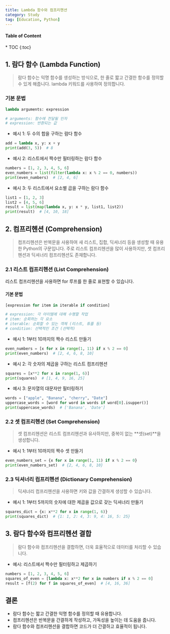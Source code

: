 ```yaml
---
title: Lambda 함수와 컴프리헨션
category: Study
tag: [Education, Python]
---
```


<nav class="post-toc" markdown="1">
  <h4>Table of Content</h4>
* TOC
{:toc}
</nav>

## 1. 람다 함수 (Lambda Function)
> 람다 함수는 익명 함수를 생성하는 방식으로, 한 줄로 짧고 간결한 함수를 정의할 수 있게 해줍니다. lambda 키워드를 사용하여 정의합니다.

### 기본 문법
```python
lambda arguments: expression

# arguments: 함수에 전달될 인자
# expression: 반환되는 값
```

* 예시 1: 두 수의 합을 구하는 람다 함수

```python
add = lambda x, y: x + y
print(add(3, 5))  # 8
```

* 예시 2: 리스트에서 짝수만 필터링하는 람다 함수

```python
numbers = [1, 2, 3, 4, 5, 6]
even_numbers = list(filter(lambda x: x % 2 == 0, numbers))
print(even_numbers)  # [2, 4, 6]
```

* 예시 3: 두 리스트에서 요소별 곱을 구하는 람다 함수

```python
list1 = [1, 2, 3]
list2 = [4, 5, 6]
result = list(map(lambda x, y: x * y, list1, list2))
print(result)  # [4, 10, 18]
```

## 2. 컴프리헨션 (Comprehension)
> 컴프리헨션은 반복문을 사용하여 새 리스트, 집합, 딕셔너리 등을 생성할 때 유용한 Python의 구문입니다. 주로 리스트 컴프리헨션을 많이 사용하지만, 셋 컴프리헨션과 딕셔너리 컴프리헨션도 존재합니다.

### 2.1 리스트 컴프리헨션 (List Comprehension)
리스트 컴프리헨션을 사용하면 for 루프를 한 줄로 표현할 수 있습니다.

#### 기본 문법
```python
[expression for item in iterable if condition]

# expression: 각 아이템에 대해 수행할 작업
# item: 순회하는 각 요소
# iterable: 순회할 수 있는 객체 (리스트, 튜플 등)
# condition: 선택적인 조건 (선택적)
```

* 예시 1: 1부터 10까지의 짝수 리스트 만들기

```python
even_numbers = [x for x in range(1, 11) if x % 2 == 0]
print(even_numbers)  # [2, 4, 6, 8, 10]
```

* 예시 2: 각 숫자의 제곱을 구하는 리스트 컴프리헨션

```python
squares = [x**2 for x in range(1, 6)]
print(squares)  # [1, 4, 9, 16, 25]
```

* 예시 3: 문자열의 대문자만 필터링하기

```python
words = ["apple", "Banana", "cherry", "Date"]
uppercase_words = [word for word in words if word[0].isupper()]
print(uppercase_words)  # ['Banana', 'Date']
```

### 2.2 셋 컴프리헨션 (Set Comprehension)
> 셋 컴프리헨션은 리스트 컴프리헨션과 유사하지만, 중복이 없는 **셋(set)**을 생성합니다.

* 예시 1: 1부터 10까지의 짝수 셋 만들기

```python
even_numbers_set = {x for x in range(1, 11) if x % 2 == 0}
print(even_numbers_set)  # {2, 4, 6, 8, 10}
```

### 2.3 딕셔너리 컴프리헨션 (Dictionary Comprehension)
> 딕셔너리 컴프리헨션을 사용하면 키와 값을 간결하게 생성할 수 있습니다.

* 예시 1: 1부터 5까지의 숫자에 대한 제곱을 값으로 갖는 딕셔너리 만들기

```python
squares_dict = {x: x**2 for x in range(1, 6)}
print(squares_dict)  # {1: 1, 2: 4, 3: 9, 4: 16, 5: 25}
```

## 3. 람다 함수와 컴프리헨션 결합

> 람다 함수와 컴프리헨션을 결합하면, 더욱 효율적으로 데이터를 처리할 수 있습니다.

* 예시: 리스트에서 짝수만 필터링하고 제곱하기

```python
numbers = [1, 2, 3, 4, 5, 6]
squares_of_even = [lambda x: x**2 for x in numbers if x % 2 == 0]
result = [f(2) for f in squares_of_even]  # [4, 16, 36]
```

## 결론
* 람다 함수는 짧고 간결한 익명 함수를 정의할 때 유용합니다.
* 컴프리헨션은 반복문을 간결하게 작성하고, 가독성을 높이는 데 도움을 줍니다.
* 람다 함수와 컴프리헨션을 결합하면 코드가 더 간결하고 효율적이 됩니다.